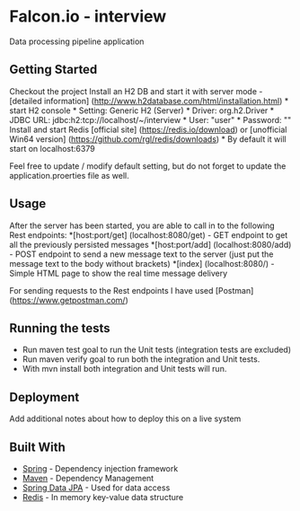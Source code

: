 # Falcon.io - interview

Data processing pipeline application

## Getting Started

Checkout the project
Install an H2 DB and start it with server mode - [detailed information] (http://www.h2database.com/html/installation.html)
    * start H2 console
    * Setting: Generic H2 (Server)
    * Driver: org.h2.Driver
    * JDBC URL: jdbc:h2:tcp://localhost/~/interview
    * User: "user"
    * Password: ""
Install and start Redis [official site] (https://redis.io/download) or [unofficial Win64 version] (https://github.com/rgl/redis/downloads)
    * By default it will start on localhost:6379

Feel free to update / modify default setting, but do not forget to update the application.proerties file as well.

## Usage

After the server has been started, you are able to call in to the following Rest endpoints:
    *[host:port/get] (localhost:8080/get) - GET endpoint to get all the previously persisted messages
    *[host:port/add] (localhost:8080/add) - POST endpoint to send a new message text to the server (just put the message text to the body without brackets)
    *[index] (localhost:8080/) - Simple HTML page to show the real time message delivery

For sending requests to the Rest endpoints I have used [Postman] (https://www.getpostman.com/)


## Running the tests

* Run maven test goal to run the Unit tests (integration tests are excluded)
* Run maven verify goal to run both the integration and Unit tests.
* With mvn install both integration and Unit tests will run.

## Deployment

Add additional notes about how to deploy this on a live system

## Built With

* [Spring](https://spring.io/) - Dependency injection framework
* [Maven](https://maven.apache.org/) - Dependency Management
* [Spring Data JPA](https://projects.spring.io/spring-data-jpa/) - Used for data access
* [Redis](https://projects.spring.io/spring-data-jpa/) - In memory key-value data structure



